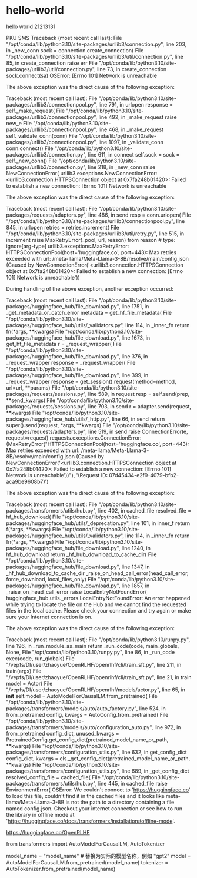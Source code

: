 # hello-world
hello world
21213131

PKU SMS
Traceback (most recent call last):
  File "/opt/conda/lib/python3.10/site-packages/urllib3/connection.py", line 203, in _new_conn
    sock = connection.create_connection(
  File "/opt/conda/lib/python3.10/site-packages/urllib3/util/connection.py", line 85, in create_connection
    raise err
  File "/opt/conda/lib/python3.10/site-packages/urllib3/util/connection.py", line 73, in create_connection
    sock.connect(sa)
OSError: [Errno 101] Network is unreachable

The above exception was the direct cause of the following exception:

Traceback (most recent call last):
  File "/opt/conda/lib/python3.10/site-packages/urllib3/connectionpool.py", line 791, in urlopen
    response = self._make_request(
  File "/opt/conda/lib/python3.10/site-packages/urllib3/connectionpool.py", line 492, in _make_request
    raise new_e
  File "/opt/conda/lib/python3.10/site-packages/urllib3/connectionpool.py", line 468, in _make_request
    self._validate_conn(conn)
  File "/opt/conda/lib/python3.10/site-packages/urllib3/connectionpool.py", line 1097, in _validate_conn
    conn.connect()
  File "/opt/conda/lib/python3.10/site-packages/urllib3/connection.py", line 611, in connect
    self.sock = sock = self._new_conn()
  File "/opt/conda/lib/python3.10/site-packages/urllib3/connection.py", line 218, in _new_conn
    raise NewConnectionError(
urllib3.exceptions.NewConnectionError: <urllib3.connection.HTTPSConnection object at 0x7fa248b01420>: Failed to establish a new connection: [Errno 101] Network is unreachable

The above exception was the direct cause of the following exception:

Traceback (most recent call last):
  File "/opt/conda/lib/python3.10/site-packages/requests/adapters.py", line 486, in send
    resp = conn.urlopen(
  File "/opt/conda/lib/python3.10/site-packages/urllib3/connectionpool.py", line 845, in urlopen
    retries = retries.increment(
  File "/opt/conda/lib/python3.10/site-packages/urllib3/util/retry.py", line 515, in increment
    raise MaxRetryError(_pool, url, reason) from reason  # type: ignore[arg-type]
urllib3.exceptions.MaxRetryError: HTTPSConnectionPool(host='huggingface.co', port=443): Max retries exceeded with url: /meta-llama/Meta-Llama-3-8B/resolve/main/config.json (Caused by NewConnectionError('<urllib3.connection.HTTPSConnection object at 0x7fa248b01420>: Failed to establish a new connection: [Errno 101] Network is unreachable'))

During handling of the above exception, another exception occurred:

Traceback (most recent call last):
  File "/opt/conda/lib/python3.10/site-packages/huggingface_hub/file_download.py", line 1751, in _get_metadata_or_catch_error
    metadata = get_hf_file_metadata(
  File "/opt/conda/lib/python3.10/site-packages/huggingface_hub/utils/_validators.py", line 114, in _inner_fn
    return fn(*args, **kwargs)
  File "/opt/conda/lib/python3.10/site-packages/huggingface_hub/file_download.py", line 1673, in get_hf_file_metadata
    r = _request_wrapper(
  File "/opt/conda/lib/python3.10/site-packages/huggingface_hub/file_download.py", line 376, in _request_wrapper
    response = _request_wrapper(
  File "/opt/conda/lib/python3.10/site-packages/huggingface_hub/file_download.py", line 399, in _request_wrapper
    response = get_session().request(method=method, url=url, **params)
  File "/opt/conda/lib/python3.10/site-packages/requests/sessions.py", line 589, in request
    resp = self.send(prep, **send_kwargs)
  File "/opt/conda/lib/python3.10/site-packages/requests/sessions.py", line 703, in send
    r = adapter.send(request, **kwargs)
  File "/opt/conda/lib/python3.10/site-packages/huggingface_hub/utils/_http.py", line 66, in send
    return super().send(request, *args, **kwargs)
  File "/opt/conda/lib/python3.10/site-packages/requests/adapters.py", line 519, in send
    raise ConnectionError(e, request=request)
requests.exceptions.ConnectionError: (MaxRetryError("HTTPSConnectionPool(host='huggingface.co', port=443): Max retries exceeded with url: /meta-llama/Meta-Llama-3-8B/resolve/main/config.json (Caused by NewConnectionError('<urllib3.connection.HTTPSConnection object at 0x7fa248b01420>: Failed to establish a new connection: [Errno 101] Network is unreachable'))"), '(Request ID: 07d45434-e2f9-4079-bfb2-aca9be9608b7)')

The above exception was the direct cause of the following exception:

Traceback (most recent call last):
  File "/opt/conda/lib/python3.10/site-packages/transformers/utils/hub.py", line 402, in cached_file
    resolved_file = hf_hub_download(
  File "/opt/conda/lib/python3.10/site-packages/huggingface_hub/utils/_deprecation.py", line 101, in inner_f
    return f(*args, **kwargs)
  File "/opt/conda/lib/python3.10/site-packages/huggingface_hub/utils/_validators.py", line 114, in _inner_fn
    return fn(*args, **kwargs)
  File "/opt/conda/lib/python3.10/site-packages/huggingface_hub/file_download.py", line 1240, in hf_hub_download
    return _hf_hub_download_to_cache_dir(
  File "/opt/conda/lib/python3.10/site-packages/huggingface_hub/file_download.py", line 1347, in _hf_hub_download_to_cache_dir
    _raise_on_head_call_error(head_call_error, force_download, local_files_only)
  File "/opt/conda/lib/python3.10/site-packages/huggingface_hub/file_download.py", line 1857, in _raise_on_head_call_error
    raise LocalEntryNotFoundError(
huggingface_hub.utils._errors.LocalEntryNotFoundError: An error happened while trying to locate the file on the Hub and we cannot find the requested files in the local cache. Please check your connection and try again or make sure your Internet connection is on.

The above exception was the direct cause of the following exception:

Traceback (most recent call last):
  File "/opt/conda/lib/python3.10/runpy.py", line 196, in _run_module_as_main
    return _run_code(code, main_globals, None,
  File "/opt/conda/lib/python3.10/runpy.py", line 86, in _run_code
    exec(code, run_globals)
  File "/vepfs/DI/user/zhaoyue/OpenRLHF/openrlhf/cli/train_sft.py", line 211, in <module>
    train(args)
  File "/vepfs/DI/user/zhaoyue/OpenRLHF/openrlhf/cli/train_sft.py", line 21, in train
    model = Actor(
  File "/vepfs/DI/user/zhaoyue/OpenRLHF/openrlhf/models/actor.py", line 65, in __init__
    self.model = AutoModelForCausalLM.from_pretrained(
  File "/opt/conda/lib/python3.10/site-packages/transformers/models/auto/auto_factory.py", line 524, in from_pretrained
    config, kwargs = AutoConfig.from_pretrained(
  File "/opt/conda/lib/python3.10/site-packages/transformers/models/auto/configuration_auto.py", line 972, in from_pretrained
    config_dict, unused_kwargs = PretrainedConfig.get_config_dict(pretrained_model_name_or_path, **kwargs)
  File "/opt/conda/lib/python3.10/site-packages/transformers/configuration_utils.py", line 632, in get_config_dict
    config_dict, kwargs = cls._get_config_dict(pretrained_model_name_or_path, **kwargs)
  File "/opt/conda/lib/python3.10/site-packages/transformers/configuration_utils.py", line 689, in _get_config_dict
    resolved_config_file = cached_file(
  File "/opt/conda/lib/python3.10/site-packages/transformers/utils/hub.py", line 445, in cached_file
    raise EnvironmentError(
OSError: We couldn't connect to 'https://huggingface.co' to load this file, couldn't find it in the cached files and it looks like meta-llama/Meta-Llama-3-8B is not the path to a directory containing a file named config.json.
Checkout your internet connection or see how to run the library in offline mode at 'https://huggingface.co/docs/transformers/installation#offline-mode'.


https://huggingface.co/OpenRLHF

from transformers import AutoModelForCausalLM, AutoTokenizer

model_name = "model_name"  # 替换为实际的模型名称，例如 "gpt2"
model = AutoModelForCausalLM.from_pretrained(model_name)
tokenizer = AutoTokenizer.from_pretrained(model_name)


